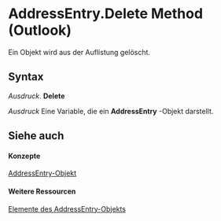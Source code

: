 
# AddressEntry.Delete Method (Outlook)

Ein Objekt wird aus der Auflistung gelöscht.


## Syntax

 _Ausdruck_. **Delete**

 _Ausdruck_ Eine Variable, die ein **AddressEntry** -Objekt darstellt.


## Siehe auch


#### Konzepte


[AddressEntry-Objekt](d4a0a85e-8bab-bc56-57bc-d70c3c570c8e.md)
#### Weitere Ressourcen


[Elemente des AddressEntry-Objekts](http://msdn.microsoft.com/library/74c88069-aec4-952b-556f-03873fbb488b%28Office.15%29.aspx)